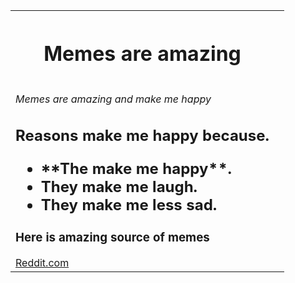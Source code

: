 <table style="width:100%">
  <tr>
    <th><h1><b>Memes are amazing</b></h1><th>
  </tr>
  <td>
    <p><i>Memes are amazing and make me happy</i></p>
<h2>Reasons make me happy because.</p>
  <ul>
   <li>**The make me happy**.</li>
   <li>They make me laugh.</li>
    <li>They make me less sad.</li>
  </ul>
<h3>Here is amazing source of memes</h3>
<a href= "https://www.reddit.com/">Reddit.com </a>
    </td>
       </table>
